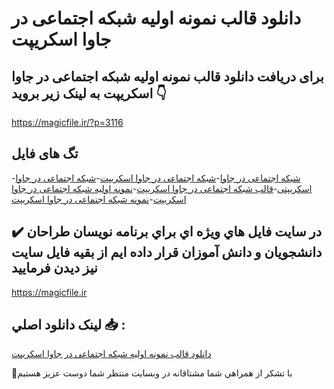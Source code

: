 # دانلود قالب نمونه اولیه شبکه اجتماعی در جاوا اسکریپت

## برای دریافت دانلود قالب نمونه اولیه شبکه اجتماعی در جاوا اسکریپت به لینک زیر بروید 👇

https://magicfile.ir/?p=3116

## تگ های فایل

-[شبکه اجتماعی در جاوا](https://magicfile.ir/product/%d9%82%d8%a7%d9%84%d8%a8%d9%86%d9%85%d9%88%d9%86%d9%87-%d8%a7%d9%88%d9%84%db%8c%d9%87-%d8%b4%d8%a8%da%a9%d9%87-%d8%a7%d8%ac%d8%aa%d9%85%d8%a7%d8%b9%db%8c-%d8%af%d8%b1-%d8%ac%d8%a7%d9%88%d8%a7-%d8%a7%d8%b3%da%a9%d8%b1%db%8c%d9%be%d8%aa/)-[شبکه اجتماعی در جاوا اسکریپت](https://magicfile.ir/product/%d9%82%d8%a7%d9%84%d8%a8%d9%86%d9%85%d9%88%d9%86%d9%87-%d8%a7%d9%88%d9%84%db%8c%d9%87-%d8%b4%d8%a8%da%a9%d9%87-%d8%a7%d8%ac%d8%aa%d9%85%d8%a7%d8%b9%db%8c-%d8%af%d8%b1-%d8%ac%d8%a7%d9%88%d8%a7-%d8%a7%d8%b3%da%a9%d8%b1%db%8c%d9%be%d8%aa/)-[شبکه اجتماعی در جاوا اسکریپتی](https://magicfile.ir/product/%d9%82%d8%a7%d9%84%d8%a8%d9%86%d9%85%d9%88%d9%86%d9%87-%d8%a7%d9%88%d9%84%db%8c%d9%87-%d8%b4%d8%a8%da%a9%d9%87-%d8%a7%d8%ac%d8%aa%d9%85%d8%a7%d8%b9%db%8c-%d8%af%d8%b1-%d8%ac%d8%a7%d9%88%d8%a7-%d8%a7%d8%b3%da%a9%d8%b1%db%8c%d9%be%d8%aa/)-[قالب شبکه اجتماعی در جاوا اسکریپت](https://magicfile.ir/product/%d9%82%d8%a7%d9%84%d8%a8%d9%86%d9%85%d9%88%d9%86%d9%87-%d8%a7%d9%88%d9%84%db%8c%d9%87-%d8%b4%d8%a8%da%a9%d9%87-%d8%a7%d8%ac%d8%aa%d9%85%d8%a7%d8%b9%db%8c-%d8%af%d8%b1-%d8%ac%d8%a7%d9%88%d8%a7-%d8%a7%d8%b3%da%a9%d8%b1%db%8c%d9%be%d8%aa/)-[نمونه اولیه شبکه اجتماعی در جاوا اسکریپت](https://magicfile.ir/product/%d9%82%d8%a7%d9%84%d8%a8%d9%86%d9%85%d9%88%d9%86%d9%87-%d8%a7%d9%88%d9%84%db%8c%d9%87-%d8%b4%d8%a8%da%a9%d9%87-%d8%a7%d8%ac%d8%aa%d9%85%d8%a7%d8%b9%db%8c-%d8%af%d8%b1-%d8%ac%d8%a7%d9%88%d8%a7-%d8%a7%d8%b3%da%a9%d8%b1%db%8c%d9%be%d8%aa/)-[نمونه شبکه اجتماعی در جاوا اسکریپت](https://magicfile.ir/product/%d9%82%d8%a7%d9%84%d8%a8%d9%86%d9%85%d9%88%d9%86%d9%87-%d8%a7%d9%88%d9%84%db%8c%d9%87-%d8%b4%d8%a8%da%a9%d9%87-%d8%a7%d8%ac%d8%aa%d9%85%d8%a7%d8%b9%db%8c-%d8%af%d8%b1-%d8%ac%d8%a7%d9%88%d8%a7-%d8%a7%d8%b3%da%a9%d8%b1%db%8c%d9%be%d8%aa/)

## ✔️ در سايت فايل هاي ويژه اي براي برنامه نويسان طراحان دانشجويان و دانش آموزان قرار داده ايم از بقيه فايل سايت نيز ديدن فرماييد

https://magicfile.ir


## لينک دانلود اصلي 📥 :

[دانلود قالب نمونه اولیه شبکه اجتماعی در جاوا اسکریپت](https://magicfile.ir/product/%d9%82%d8%a7%d9%84%d8%a8%d9%86%d9%85%d9%88%d9%86%d9%87-%d8%a7%d9%88%d9%84%db%8c%d9%87-%d8%b4%d8%a8%da%a9%d9%87-%d8%a7%d8%ac%d8%aa%d9%85%d8%a7%d8%b9%db%8c-%d8%af%d8%b1-%d8%ac%d8%a7%d9%88%d8%a7-%d8%a7%d8%b3%da%a9%d8%b1%db%8c%d9%be%d8%aa/) 


🙏با تشکر از همراهي شما مشتاقانه در وبسایت منتظر شما دوست عزیز هستیم

